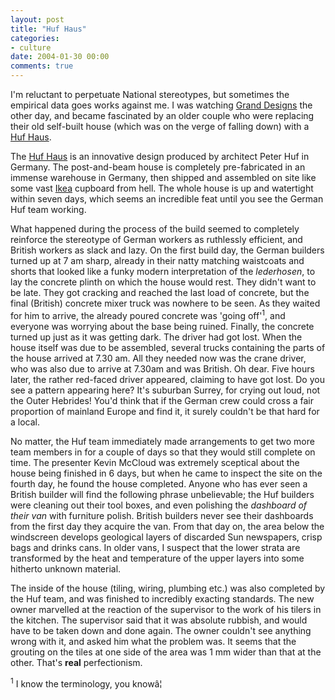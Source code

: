 ```yaml
---
layout: post
title: "Huf Haus"
categories:
- culture
date: 2004-01-30 00:00
comments: true
---
```


<p>
I'm reluctant to perpetuate National stereotypes, but sometimes the empirical data goes works against me. I was watching <a href="http://www.channel4.co.uk/life/microsites/0-9/4homes/grand_designs/" title="Channel 4 - Grand Designs">Grand Designs</a> the other day, and became fascinated by an older couple who were replacing their old self-built house (which was on the verge of falling down) with a <a href="http://www.channel4.co.uk/life/microsites/0-9/4homes/grand_designs/hufhaus.html" title="The Huf Haus in Surrey">Huf Haus</a>.
</p>
<p>
The <a href="http://www.huf-haus.com/" title="The site seems to be down at the moment - probably flooded with enquiries">Huf Haus</a> is an innovative design produced by architect Peter Huf in Germany. The post-and-beam house is completely pre-fabricated in an immense warehouse in Germany, then shipped and assembled on site like some vast <a href="http://www.ikea.com/" title="Ikea">Ikea</a> cupboard from hell. The whole house is up and watertight within seven days, which seems an incredible feat until you see the German Huf team working.
</p>

<p>
What happened during the process of the build seemed to completely reinforce the stereotype of German workers as ruthlessly efficient, and British workers as slack and lazy. On the first build day, the German builders turned up at 7 am sharp, already in their natty matching waistcoats and shorts that looked like a funky modern interpretation of the <em>lederhosen</em>, to lay the concrete plinth on which the house would rest. They didn't want to be late. They got cracking and reached the last load of concrete, but the final (British) concrete mixer truck was nowhere to be seen. As they waited for him to arrive, the already poured concrete was 'going off'<sup>1</sup>, and everyone was worrying about the base being ruined. Finally, the concrete turned up just as it was getting dark. The driver had got lost. When the house itself was due to be assembled, several trucks containing the parts of the house arrived at 7.30 am. All they needed now was the crane driver, who was also due to arrive at 7.30am and was British. Oh dear. Five hours later, the rather red-faced driver appeared, claiming to have got lost. Do you see a pattern appearing here? It's suburban Surrey, for crying out loud, not the Outer Hebrides! You'd think that if the German crew could cross a fair proportion of mainland Europe and find it, it surely couldn't be that hard for a local.
</p>
<p>
No matter, the Huf team immediately made arrangements to get two more team members in for a couple of days so that they would still complete on time. The presenter Kevin McCloud was extremely sceptical about the house being finished in 6 days, but when he came to inspect the site on the fourth day, he found the house completed. Anyone who has ever seen a British builder will find the following phrase unbelievable; the Huf builders were cleaning out their tool boxes, and even polishing the <em>dashboard of their van</em> with furniture polish. British builders never see their dashboards from the first day they acquire the van. From that day on, the area below the windscreen develops geological layers of discarded Sun newspapers, crisp bags and drinks cans. In older vans, I suspect that the lower strata are transformed by the heat and temperature of the upper layers into some hitherto unknown material.
</p>
<p>
The inside of the house (tiling, wiring, plumbing etc.) was also completed by the Huf team, and was finished to incredibly exacting standards. The new owner marvelled at the reaction of the supervisor to the work of his tilers in the kitchen. The supervisor said that it was absolute rubbish, and would have to be taken down and done again. The owner couldn't see anything wrong with it, and asked him what the problem was. It seems that the grouting on the tiles at one side of the area was 1 mm wider than that at the other. That's <strong>real</strong> perfectionism.
</p>

<p>
<sup>1</sup> I know the terminology, you knowâ¦
</p>
